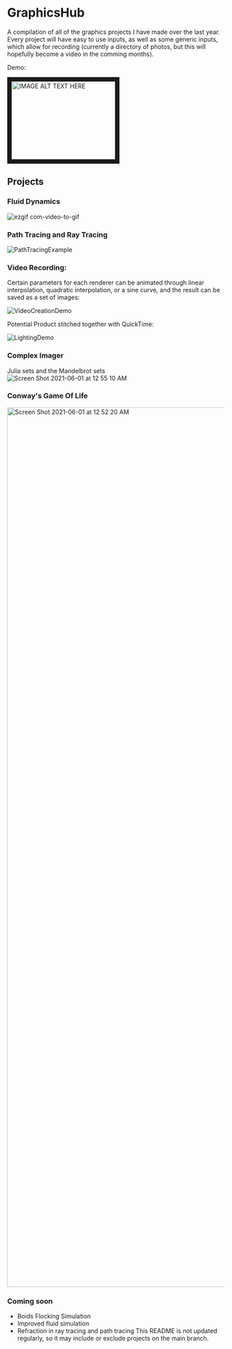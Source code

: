 # GraphicsHub
A compilation of all of the graphics projects I have made over the last year.
Every project will have easy to use inputs, as well as some generic inputs, which allow for recording (currently a directory of photos, but this will hopefully become a video in the comming months).

Demo:

<a href="http://www.youtube.com/watch?feature=player_embedded&v=IGSoiPwX9M4
" target="_blank"><img src="http://img.youtube.com/vi/IGSoiPwX9M4/0.jpg" 
alt="IMAGE ALT TEXT HERE" width="240" height="180" border="10" /></a>



## Projects
### Fluid Dynamics
![ezgif com-video-to-gif](https://user-images.githubusercontent.com/42814781/130127425-59338e9a-5313-4909-8d8c-979ff7ed0193.gif)


### Path Tracing and Ray Tracing
![PathTracingExample](https://user-images.githubusercontent.com/42814781/130126721-1a42fed5-a340-404d-98c1-22a86023badb.jpg)

### Video Recording:
Certain parameters for each renderer can be animated through linear interpolation, quadratic interpolation, or a sine curve, and the result can be saved as a set of images:

![VideoCreationDemo](https://user-images.githubusercontent.com/42814781/122469663-36b27180-cf8b-11eb-8809-f5017a570b1d.gif)

Potential Product stitched together with QuickTime:

![LightingDemo](https://user-images.githubusercontent.com/42814781/122469418-ef2be580-cf8a-11eb-91f4-41fdafd6e5c2.gif)


### Complex Imager
Julia sets and the Mandelbrot sets
![Screen Shot 2021-06-01 at 12 55 10 AM](https://user-images.githubusercontent.com/42814781/120268687-471cd980-c274-11eb-8869-077aea90f9ff.jpg)



### Conway's Game Of Life
<img width="2032" alt="Screen Shot 2021-06-01 at 12 52 20 AM" src="https://user-images.githubusercontent.com/42814781/120268787-7cc1c280-c274-11eb-8a04-20ffde5bfaa7.png">



### Coming soon
- Boids Flocking Simulation
- Improved fluid simulation
- Refraction in ray tracing and path tracing
This README is not updated regularly, so it may include or exclude projects on the main branch.
